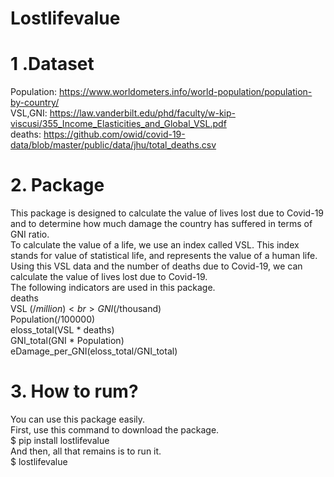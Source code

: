 # Lostlifevalue
# 1 .Dataset
Population: https://www.worldometers.info/world-population/population-by-country/ <br>
VSL,GNI: https://law.vanderbilt.edu/phd/faculty/w-kip-viscusi/355_Income_Elasticities_and_Global_VSL.pdf <br>
deaths: https://github.com/owid/covid-19-data/blob/master/public/data/jhu/total_deaths.csv <br>
# 2. Package
This package is designed to calculate the value of lives lost due to Covid-19 and to determine how much damage the country has suffered in terms of GNI ratio.<br>
To calculate the value of a life, we use an index called VSL. This index stands for value of statistical life, and represents the value of a human life. Using this VSL data and the number of deaths due to Covid-19, we can calculate the value of lives lost due to Covid-19.<br>
The following indicators are used in this package.<br>
deaths<br>
VSL ($/million)<br>
GNI ($/thousand)<br>
Population(/100000)<br>
eloss_total(VSL * deaths)<br>
GNI_total(GNI * Population)<br>
eDamage_per_GNI(eloss_total/GNI_total)<br>
# 3. How to rum?
You can use this package easily.<br>
First, use this command to download the package.<br>
$ pip install lostlifevalue<br>
And then, all that remains is to run it.<br>
$ lostlifevalue<br>

